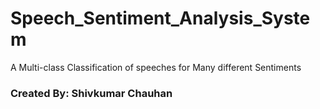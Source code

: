 <h1>Speech_Sentiment_Analysis_System</h1>
<p>A Multi-class Classification of speeches for Many different Sentiments</p>
<h3>Created By: Shivkumar Chauhan</h3>
<br/>
